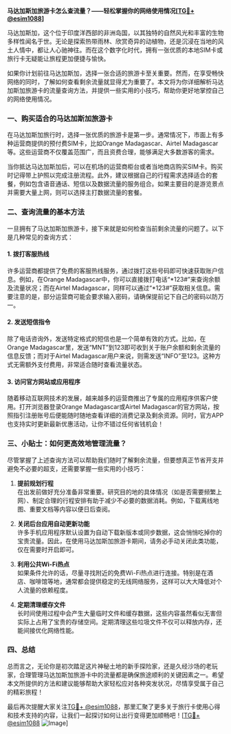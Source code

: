 **马达加斯加旅游卡怎么查流量？——轻松掌握你的网络使用情况[[TG💪+ @esim1088](https://t.me/s/esim1088)]**

马达加斯加，这个位于印度洋西部的非洲岛国，以其独特的自然风光和丰富的生物多样性闻名于世。无论是探索热带雨林、欣赏奇异的动植物，还是沉浸在当地的风土人情中，都让人心驰神往。而在这个数字化时代，拥有一张优质的本地SIM卡或旅行卡无疑能让旅程更加便捷与愉快。

如果你计划前往马达加斯加，选择一张合适的旅游卡至关重要。然而，在享受畅快网络的同时，了解如何查看剩余流量就显得尤为重要了。本文将为你详细解析马达加斯加旅游卡的流量查询方法，并提供一些实用的小技巧，帮助你更好地掌控自己的网络使用情况。

### 一、购买适合的马达加斯加旅游卡

在马达加斯加旅行时，选择一张优质的旅游卡是第一步。通常情况下，市面上有多种运营商提供的预付费SIM卡，比如Orange Madagascar、Airtel Madagascar等。这些运营商不仅覆盖范围广，而且资费合理，能够满足大多数游客的需求。

当你抵达马达加斯加后，可以在机场的运营商柜台或者当地商店购买SIM卡。购买时记得带上护照以完成注册流程。此外，建议根据自己的行程需求选择适合的套餐，例如包含语音通话、短信以及数据流量的服务组合。如果主要目的是游览景点并需要大量上网，则可以选择主打数据流量的套餐。

### 二、查询流量的基本方法

一旦拥有了马达加斯加旅游卡，接下来就是如何检查当前剩余流量的问题了。以下是几种常见的查询方式：

#### 1. **拨打客服热线**
许多运营商都提供了免费的客服热线服务，通过拨打这些号码即可快速获取账户信息。例如，在Orange Madagascar中，你可以直接拨打电话“*123#”来查询余额及流量状况；而在Airtel Madagascar，同样可以通过“*123#”获取相关信息。需要注意的是，部分运营商可能会要求输入密码，请确保提前记下自己的密码以防万一。

#### 2. **发送短信指令**
除了电话咨询外，发送特定格式的短信也是一个简单有效的方式。比如，在Orange Madagascar里，发送“MNT”到123即可收到关于账户余额和剩余流量的信息反馈；而对于Airtel Madagascar用户来说，则需发送“INFO”至123。这种方式无需额外支付费用，非常适合随时查看流量状态。

#### 3. **访问官方网站或应用程序**
随着移动互联网技术的发展，越来越多的运营商推出了专属的应用程序供客户使用。打开浏览器登录Orange Madagascar或Airtel Madagascar的官方网站，按照指引注册账号后便能随时随地查看详细的消费记录及剩余资源。同时，官方APP也支持实时更新最新优惠活动，让你不错过任何省钱机会！

### 三、小贴士：如何更高效地管理流量？

尽管掌握了上述查询方法可以帮助我们随时了解剩余流量，但要想真正节省开支并避免不必要的超支，还需要掌握一些实用的小技巧：

1. **提前规划行程**  
   在出发前做好充分准备非常重要。研究目的地的具体情况（如是否需要频繁上网）、制定合理的行程安排有助于减少不必要的数据消耗。例如，下载离线地图、重要文档等内容以便日后查阅。

2. **关闭后台应用自动更新功能**  
   许多手机应用程序默认设置为自动下载新版本或同步数据，这会悄悄吃掉你的宝贵流量。因此，在使用马达加斯加旅游卡期间，请务必手动关闭此类功能，仅在需要时开启即可。

3. **利用公共Wi-Fi热点**  
   如果条件允许的话，尽量寻找附近的免费Wi-Fi热点进行连接。特别是在酒店、咖啡馆等地，通常都会提供稳定的无线网络服务，这样可以大大降低对个人流量的依赖程度。

4. **定期清理缓存文件**  
   长时间使用过程中会产生大量临时文件和缓存数据，这些内容虽然看似无害但实际上占用了宝贵的存储空间。定期清理这些垃圾文件不仅可以释放内存，还能间接优化网络性能。

### 四、总结

总而言之，无论你是初次踏足这片神秘土地的新手探险家，还是久经沙场的老玩家，合理管理马达加斯加旅游卡中的流量都是确保旅途顺利的关键因素之一。希望本文所提供的方法和建议能够帮助大家轻松应对各种突发状况，尽情享受属于自己的精彩旅程！

最后再次提醒大家关注[TG💪+ @esim1088](https://t.me/s/esim1088)，那里汇聚了更多关于旅行卡使用心得和技术支持的内容，让我们一起探讨如何让出行变得更加顺畅吧！[[TG💪+ @esim1088](https://t.me/s/esim1088) ![Image](https://i.postimg.cc/4NQfJmqS/Snipaste-2025-05-13-00-14-12.png)]